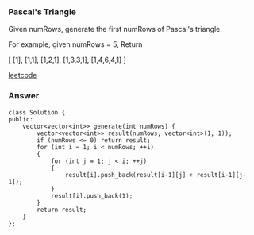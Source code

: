 ### Pascal's Triangle
Given numRows, generate the first numRows of Pascal's triangle.

For example, given numRows = 5,
Return

[
     [1],
    [1,1],
   [1,2,1],
  [1,3,3,1],
 [1,4,6,4,1]
]


[leetcode](https://leetcode.com/problems/pascals-triangle/description/)

### Answer 

	class Solution {
	public:
	    vector<vector<int>> generate(int numRows) {
	        vector<vector<int>> result(numRows, vector<int>(1, 1));
	        if (numRows <= 0) return result;
	        for (int i = 1; i < numRows; ++i)
	        {
	            for (int j = 1; j < i; ++j)
	            {
	                result[i].push_back(result[i-1][j] + result[i-1][j-1]);
	            }
	            result[i].push_back(1);
	        }
	        return result;
	    }
	};